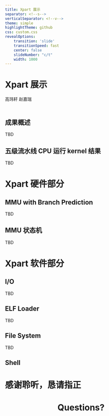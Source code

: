 ```yaml
---
title: Xpart 展示
separator: <!--s-->
verticalSeparator: <!--v-->
theme: simple
highlightTheme: github
css: custom.css
revealOptions:
    transition: 'slide'
    transitionSpeed: fast
    center: false
    slideNumber: "c/t"
    width: 1000
---
```


<div class="middle center">
<div style="height: 100px; width: 100%">

# Xpart 展示

高玮轩 赵嘉瑞

</div>
</div>

<!--v-->


## 成果概述

TBD

<!--v-->

## 五级流水线 CPU 运行 kernel 结果

TBD

<!--s-->

<div class="middle center">
<div style="width: 100%">

# Xpart 硬件部分

</div>
</div>

<!--v-->

## MMU with Branch Prediction

TBD

<!--v-->

## MMU 状态机

TBD

<!--s-->

<div class="middle center">
<div style="width: 100%">

# Xpart 软件部分

</div>
</div>

<!--v-->

## I/O

TBD

<!--v-->

## ELF Loader

TBD

<!--v-->

## File System

TBD

<!--v-->

## Shell

<!--s-->


<div class="middle center">
<div style="width: 100%">

<h1>感谢聆听，恳请指正</h1>

<h1 style="text-align: center;">Questions?</h1>

</div>
</div>
